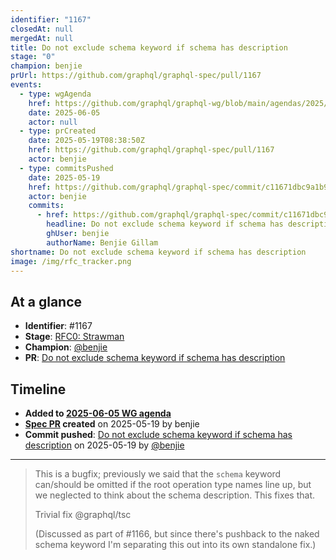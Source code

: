 ```yaml
---
identifier: "1167"
closedAt: null
mergedAt: null
title: Do not exclude schema keyword if schema has description
stage: "0"
champion: benjie
prUrl: https://github.com/graphql/graphql-spec/pull/1167
events:
  - type: wgAgenda
    href: https://github.com/graphql/graphql-wg/blob/main/agendas/2025/06-Jun/05-wg-primary.md
    date: 2025-06-05
    actor: null
  - type: prCreated
    date: 2025-05-19T08:38:50Z
    href: https://github.com/graphql/graphql-spec/pull/1167
    actor: benjie
  - type: commitsPushed
    date: 2025-05-19
    href: https://github.com/graphql/graphql-spec/commit/c11671dbc9a1b93a7e6ba4b95b5dc494ee57fa03
    actor: benjie
    commits:
      - href: https://github.com/graphql/graphql-spec/commit/c11671dbc9a1b93a7e6ba4b95b5dc494ee57fa03
        headline: Do not exclude schema keyword if schema has description
        ghUser: benjie
        authorName: Benjie Gillam
shortname: Do not exclude schema keyword if schema has description
image: /img/rfc_tracker.png
---
```


## At a glance

- **Identifier**: #1167
- **Stage**: [RFC0: Strawman](https://github.com/graphql/graphql-spec/blob/main/CONTRIBUTING.md#stage-0-strawman)
- **Champion**: [@benjie](https://github.com/benjie)
- **PR**: [Do not exclude schema keyword if schema has description](https://github.com/graphql/graphql-spec/pull/1167)

<!-- BEGIN_CUSTOM_TEXT -->



<!-- END_CUSTOM_TEXT -->

## Timeline

- **Added to [2025-06-05 WG agenda](https://github.com/graphql/graphql-wg/blob/main/agendas/2025/06-Jun/05-wg-primary.md)**
- **[Spec PR](https://github.com/graphql/graphql-spec/pull/1167) created** on 2025-05-19 by benjie
- **Commit pushed**: [Do not exclude schema keyword if schema has description](https://github.com/graphql/graphql-spec/commit/c11671dbc9a1b93a7e6ba4b95b5dc494ee57fa03) on 2025-05-19 by [@benjie](https://github.com/benjie)

<!-- VERBATIM -->

---

> This is a bugfix; previously we said that the `schema` keyword can/should be omitted if the root operation type names line up, but we neglected to think about the schema description. This fixes that.
> 
> Trivial fix @graphql/tsc
> 
> (Discussed as part of #1166, but since there's pushback to the naked schema keyword I'm separating this out into its own standalone fix.)
